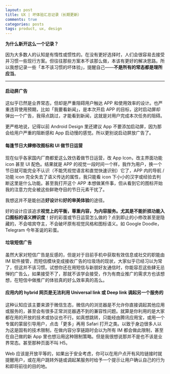 ```yaml
---
layout: post
title: UX | 坏体验汇总记录（长期更新）
comments: true
categories: posts
tags: product, ux, design
---
```


**为什么新开这么一个记录？**

因为大多数人的认知是有惰性或惯性的。在没有更好选择时，人们会很容易去接受并习惯一些现行方案。但往往那些方案本不该那么做，本该有更好的解决思路。所以我想记录一些「本不该习惯的坏体验」，提醒自己——**不是所有的常态都是理所应当**。

---------



#### 启动屏广告

这似乎已然是业界常态，但却是严重阻碍用户触达 APP 和使用效率的设计。也严重违背使用预期，比如「我要看新闻」，是本次开启 APP 的目标，这时启动屏却弹出一个广告，我得点跳过，才能看到新闻，这就是对用户完成本次任务的阻碍。

更严格地说，记得以前 Android Design 里还建议 App 不要添加启动屏，因为那会给用户严重的阻断感和 App 启动慢的感觉。所以更别说启动屏放广告了。



#### 每逢节日大肆修改图标和 UI 做节日运营

现在似乎各家国内厂商都爱这么效仿着做节日运营，改 App Icon，改主界面功能 icon 甚至 UI 配色。结果就是 APP 的视觉一段时间一个样，我作为用户，换一个节日就可能完全不认识（不能凭视觉语言和直觉快速识别）它了，APP 内的导航 / 功能 icon 完全失去了语义传达的属性，我只能看 icon 下小小的汉字或经验去判断这里是什么功能。甚至我打开这个 APP 本想做某件事，但从看到它的图标开始我的注意力完全被这些鲜艳夺目的节日元素干扰了。  

我想这并不是能创造**好设计**和**好的审美体验**的途径。

好的设计应该追求**视觉上的平衡，尊重内容，为内容服务。尤其是不能折损功能入口图标的语义辨识度**！好的彩蛋或节日运营怎么做的？点到即止的小修改甚至是隐藏的，不会喧宾夺主，不会破坏原有视觉风格和图标语义。如 Google Doodle，Telegram 今年圣诞的彩蛋。



#### 垃圾短信广告

虽然大家对短信广告是反感的，但是对于目前手机中获取有效信息或社交的职能由 IM 软件接管，而短信模块变成接收广告的垃圾场的现状，大家似乎已经习以为常了，但这并不该习惯。试想你还在用短信与新朋好友通信时，你能容忍这些肆无忌惮的广告么，如果接受不了，那就不该学会接受，作为有商业推广的需求方也该想想，在短信中做推广的体验真的好么效率真的高么。



#### 应用内的 hybrid 网页是无法利用 Universal link 或 Deep link 调起另一个服务的

这种认知应该主要来源于微信生态，微信内的浏览器是不允许你直接调起其他应用或服务的，甚至会有很多正常浏览器遇不到的兼容性问题。就算是你利用的是大家都在用的开放的技术或协议也不行。如真想跳转，只能经由腾讯应用宝，或用一个专属的蒙层引导用户，点击「更多」再用 Safari 打开之类。以致于身边很多人以为这是固有的技术限制，在做内容分享链路时会以为所有 IM 都会做此限制，甚至在自己做的新 App 里也想沿用这种限制策略。但是我很想说那并不是也不该是业界常态。甚至那种页面不叫 H5。  

Web 应该是开放平等的，如果出于安全考虑，你可以在用户点开有风险链接时就提醒用户，或在用户跳转外链或调起某服务时给予一个提示让用户确认自己的行为和即将前往的目的地。














